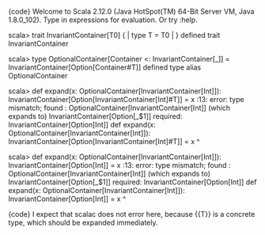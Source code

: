 {code}
Welcome to Scala 2.12.0 (Java HotSpot(TM) 64-Bit Server VM, Java 1.8.0_102).
Type in expressions for evaluation. Or try :help.

scala> trait InvariantContainer[T0] {
     |   type T = T0
     | }
defined trait InvariantContainer

scala> type OptionalContainer[Container <: InvariantContainer[_]] = InvariantContainer[Option[Container#T]]
defined type alias OptionalContainer

scala> def expand(x: OptionalContainer[InvariantContainer[Int]]): InvariantContainer[Option[InvariantContainer[Int]#T]] = x
<console>:13: error: type mismatch;
 found   : OptionalContainer[InvariantContainer[Int]]
    (which expands to)  InvariantContainer[Option[_$1]]
 required: InvariantContainer[Option[Int]]
       def expand(x: OptionalContainer[InvariantContainer[Int]]): InvariantContainer[Option[InvariantContainer[Int]#T]] = x
                                                                                                                          ^

scala> def expand(x: OptionalContainer[InvariantContainer[Int]]): InvariantContainer[Option[Int]] = x
<console>:13: error: type mismatch;
 found   : OptionalContainer[InvariantContainer[Int]]
    (which expands to)  InvariantContainer[Option[_$1]]
 required: InvariantContainer[Option[Int]]
       def expand(x: OptionalContainer[InvariantContainer[Int]]): InvariantContainer[Option[Int]] = x
                                                                                                    ^

{code}
I expect that scalac does not error here, because {{T}} is a concrete type, which should be expanded immediately.

